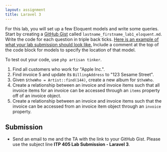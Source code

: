 ```yaml
---
layout: assignment
title: Laravel 3
---
```


For this lab, you will set up a few Eloquent models and write some queries. Start by creating a [GitHub Gist](https://gist.github.com/) called `lastname_firstname_lab1_eloquent.md`. Write the code for each question in triple back ticks. [Here is an example of what your lab submission should look like.](https://gist.github.com/skaterdav85/13fb0230df0335dd1009d777719254ed) Include a comment at the top of the code block for models to specify the location of that model.

To test out your code, use `php artisan tinker`.

1. Find all customers who work for "Apple Inc.".
1. Find invoice 5 and update its `BillingAddress` to "123 Sesame Street".
1. Given `$theWho = Artist::find(144)`, create a new album for `$theWho`.
1. Create a relationship between an invoice and invoice items such that all invoice items for an invoice can be accessed through an `items` property off of an invoice object.
1. Create a relationship between an invoice and invoice items such that the invoice can be accessed from an invoice item object through an `invoice` property.

## Submission

* Send an email to me and the TA with the link to your GitHub Gist. Please use the subject line __ITP 405 Lab Submission - Laravel 3__.
